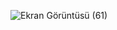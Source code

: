 ![Ekran Görüntüsü (61)](https://user-images.githubusercontent.com/66293052/147294789-5d3a92f5-ccd0-484b-9304-f990d26a12f2.png)
